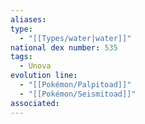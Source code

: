 ```yaml
---
aliases: 
type:
  - "[[Types/water|water]]"
national dex number: 535
tags:
  - Unova
evolution line:
  - "[[Pokémon/Palpitoad]]"
  - "[[Pokémon/Seismitoad]]"
associated: 
---
```

